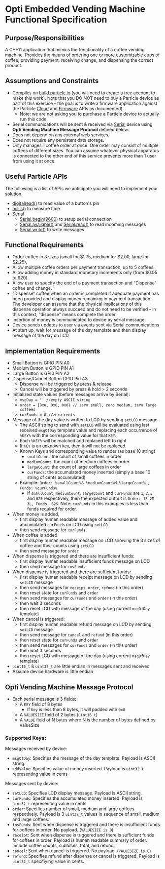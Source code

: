 # Opti Embedded Vending Machine Functional Specification #

## Purpose/Responsibilities
A C++11 application that mimics the functionality of a coffee vending machine. Provides the means of ordering one or more customizable cups of coffee, providing payment, receiving change, and dispensing the correct product.

## Assumptions and Constraints
- Compiles on [build.particle.io](https://build.particle.io) (you will need to create a free account to make this work). Note that you DO NOT need to buy a Particle device as part of this exercise - the goal is to write a firmware application against the Particle [Cloud](https://docs.particle.io/reference/api/) and [Firmware](https://docs.particle.io/reference/firmware/electron/) APIs as documented).
	- Note: we are not asking you to purchase a Particle device to actually run this code.
- Serial communications will be sent & received via [Serial](https://docs.particle.io/cards/firmware/serial/serial/) device using **Opti Vending Machine Message Protocol** defined below.
- Does not depend on any external web services.
- Does not require any persistent data storage.
- Only manages 1 coffee order at once. One order may consist of multiple coffees of different sizes. You can assume whatever physical apparatus is connected to the other end of this service prevents more than 1 user from using it at once.

## Useful Particle APIs

The following is a list of APIs we anticipate you will need to implement your solution.

- [digitalread()](https://docs.particle.io/cards/firmware/input-output/digitalread/) to read value of a button's pin
- [millis()](https://docs.particle.io/cards/firmware/time/millis/) to measure time
- [Serial](https://docs.particle.io/cards/firmware/serial/serial/)
  - [Serial.begin(9600)](https://docs.particle.io/cards/firmware/serial/begin/) to setup serial connection
  - [Serial.available()](https://docs.particle.io/cards/firmware/serial/available/)
    and [Serial.read()](https://docs.particle.io/cards/firmware/serial/read/) to read incoming messages
  - [Serial.write()](https://docs.particle.io/cards/firmware/serial/write/) to write messages

## Functional Requirements

- Order coffee in 3 sizes (small for $1.75, medium for $2.00, large for $2.25).
- Allow multiple coffee orders per payment transaction, up to 5 coffees.
- Allow adding money in standard monetary increments only (from $0.05 to $20).
- Allow user to specify the end of a payment transaction and "Dispense" coffee and change.
- “Dispense” coffee when an order is completed if adequate payment has been provided and display money remaining in payment transaction. The developer can assume that the physical implications of this dispense operation always succeed and do not need to be verified - in this context, "dispense" means complete the order.
- Insertion of money is communicated to device by serial message
- Device sends updates to user via events sent via Serial communications
- At start up, wait for message of the day template and then display message of the day on LCD

## Implementation Requirements

- Small Button is GPIO PIN A0
- Medium Button is GPIO PIN A1
- Large Button is GPI0 PIN A2
- Dispense/Cancel Button GPIO Pin A3
   - Dispense will be triggered by press & release
   - Cancel will be triggered by press & hold > 2 seconds
- Initialized state values (before messages arrive by Serial):
  - `msgDay = '' //empty ASCII string`
  - `order = {0x0, 0x0, 0x0} // zero small, zero medium, zero large coffees`
  - `curFunds = 0 //zero cents`
- Message of the day value is written to LCD by sending `setLCD` message.
  - The ASCII string to send with `setLCD` will be evaluated using last received `msgOfDay`
    template value and replacing each occurrence of `%KEY%` with the corresponding value for
    that `KEY`.
  - Each `%KEY%` will be matched and replaced left to right
  - If `KEY` is an unknown key, then it will not be replaced.
  - Known Keys and corresponding value to render (as base 10 string)
    - `smallCount`: the count of small coffees in order
    - `mediumCount`: the count of medium coffees in order
    - `largeCount`: the count of large coffees in order
    - `curFunds`: the accumulated money inserted (simply a base 10 string of cents accumulated)
  - Example: `Order: %smallCount%S %mediumCount%M %largeCount%L, Funds: %curFunds%`.
    * If `smallCount`, `mediumCount`, `largeCount` and `curFunds` are `1`, `2`, `3`
      and `625` respectively, then the expected output is `Order: 1S 2M 3L, Funds: 625`.
      Note: `curFunds` in this examples is less than funds required for order.
- When money is added,
   - first display human readable message of added value and accumulated `curFunds` on LCD using `setLCD`
   - then send message for `curFunds`
- When coffee is added
   - first display human readable message on LCD showing the 3 sizes of coffee and their counts using `setLCD`
   - then send message for `order`
- When dispense is triggered and there are insufficient funds:
   - first display human readable insufficient funds message on LCD
   - then send message for `insFunds`
- When dispense is triggered and there are sufficient funds:
   - first display human readable receipt message on LCD by sending `setLCD` message
   - then send messages for `receipt`, `order`, `refund` (in this order)
   - then reset state for `curFunds` and `order`
   - then send messages for `curFunds` and `order` (in this order)
   - then wait 3 seconds
   - then reset LCD with message of the day (using current `msgOfDay` template)
- When cancel is triggered:
   - first display human readable refund message on LCD by sending `setLCD` message
   - then send message for `cancel` and `refund` (in this order)
   - then reset state for `curFunds` and `order`
   - then send messages for `curFunds` and `order` (in this order)
   - then wait 3 seconds
   - then reset LCD with message of the day (using current `msgOfDay` template)
- `uint16_t` & `uint32_t` are little endian in messages sent and received
- Assume device hardware is little endian

## Opti Vending Machine Message Protocol

- Each serial message is 3 fields:
  - A `KEY` field of 8 bytes
    - If `Key` is less than 8 bytes, it will padded with `0x0`
  - A `VALUESIZE` field of 2 bytes (`uint16_t`)
  - A `VALUE` field of N bytes where N is the number of bytes defined by valueSize

### Supported Keys:

Messages received by device:
- `msgOfDay`: Specifies the message of the day template. Payload is ASCII string.
- `addValue`: Specifies value of money inserted. Payload is `uint32_t` representing value in cents

Messages sent by device:
- `setLCD`: Specifies LCD display message. Payload is ASCII string.
- `curFunds`: Specifies the accumulated money inserted. Payload is `uint32_t` representing value in cents
- `order`: Specifies number of small, medium and large coffees respectively. Payload is 3 `uint32_t` values in sequence of small, medium and large coffees.
- `insFunds`: Sent when dispense is triggered and there is insufficient funds for coffees in order. No payload. (`VALUESIZE is 0`)
- `receipt`: Sent when dispense is triggered and there is sufficient funds for coffees in order. Payload is human readable summary of order. Include coffee counts, subtotals, total, and refund.
- `cancel`: Sent when cancel is triggered. No payload. (`VALUESIZE is 0`)
- `refund`: Specifies refund after dispense or cancel is triggered. Payload is `uint32_t` specifiying value in cents.
